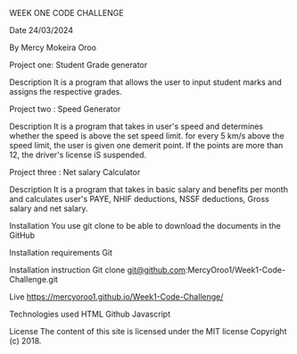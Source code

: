 WEEK ONE CODE CHALLENGE

Date 24/03/2024

By Mercy Mokeira Oroo


Project one: Student Grade generator 

Description 
It is a program that allows the user to input student marks and assigns the respective grades.
 
Project two : Speed Generator

Description 
 It is a program that takes in user's speed and determines whether the speed is above the set speed limit. for every 5 km/s above the speed limit, the user is given one demerit point. If the points are more than 12, the driver's license iS suspended.
 
 Project three : Net salary Calculator 

 Description 
 It is a program that takes in basic salary and benefits per month and calculates user's PAYE, NHIF deductions, NSSF deductions, Gross salary and net salary.

Installation 
You use git clone to be able to download the documents in the GitHub

Installation requirements 
Git 

Installation instruction
Git clone git@github.com:MercyOroo1/Week1-Code-Challenge.git

Live 
 https://mercyoroo1.github.io/Week1-Code-Challenge/

Technologies used
HTML
Github
Javascript

License 
The content of this site is licensed under the MIT license
Copyright (c) 2018.
